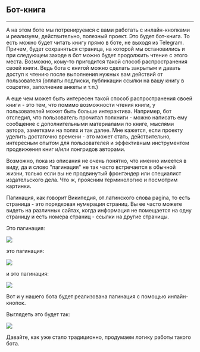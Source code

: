 ## Бот-книга
---------

А на этом боте мы потренируемся с вами работать с инлайн-кнопками и реализуем, действительно, полезный проект. Это будет бот-книга. То есть можно будет читать книгу прямо в боте, не выходя из Telegram. Причем, будет сохраняться страница, на которой мы остановились и при следующем заходе в бот можно будет продолжить чтение с этого места. Возможно, кому-то пригодится такой способ распространения своей книги. Ведь бота с книгой можно сделать закрытым и давать доступ к чтению после выполнения нужных вам действий от пользователя (оплаты подписки, публикации ссылки на вашу книгу в соцсетях, заполнение анкеты и т.п.)

А еще чем может быть интересен такой способ распространения своей книги - это тем, что помимо возможности чтения книги, у пользователей может быть больше интерактива. Например, бот отследил, что пользователь прочитал полкниги - можно написать ему сообщение с дополнительными материалами по книге, мыслями автора, заметками на полях и так далее. Мне кажется, если проекту уделить достаточно времени - это может стать, действительно, интересным опытом для пользователей и эффективным инструментом продвижения книг и/или лонгридов авторами.

Возможно, пока из описания не очень понятно, что именно имеется в виду, да и слово "пагинация" не так часто встречается в обычной жизни, только если вы не продвинутый фронтэндер или специалист издательского дела. Что ж, проясним терминологию и посмотрим картинки. 

Пагинация, как говорит Википедия, от латинского слова pagina, то есть страница - это порядковая нумерация страниц. Вы ее часто можете видеть на различных сайтах, когда информация не помещается на одну страницу и есть номера страниц - ссылки на другие страницы. 

Это пагинация:

![](https://ucarecdn.com/ab67ef65-0bf3-4912-9dfa-eb7c23305301/-/preview/-/enhance/78/)

это пагинация:

![](https://ucarecdn.com/5fd6fb69-639b-4908-bd88-cd5543f79337/-/preview/-/enhance/88/)

и это пагинация:

![](https://ucarecdn.com/7972f9bb-86f4-47e2-9bd4-e34587ac0521/-/preview/-/enhance/80/)

Вот и у нашего бота будет реализована пагинация с помощью инлайн-кнопок.

Выглядеть это будет так:

![](https://ucarecdn.com/16e068db-683a-4fa7-8d11-4e225c0a2643/-/preview/-/enhance/82/)

Давайте, как уже стало традиционно, продумаем логику работы такого бота.